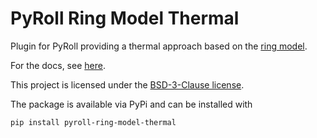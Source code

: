 # PyRoll Ring Model Thermal

Plugin for PyRoll providing a thermal approach based on the [ring model](https://github.com/pyroll-project/pyroll-ring-model).

For the docs, see [here](docs/docs.pdf).

This project is licensed under the [BSD-3-Clause license](LICENSE).

The package is available via PyPi and can be installed with

    pip install pyroll-ring-model-thermal